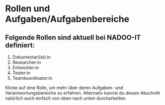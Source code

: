 # Rollen und Aufgaben/Aufgabenbereiche

<!--kurze Einleitung in das Thema, dann Auflistung der Rollen als Unterpunkte/Kapitel des Abschnitts-->

## Folgende Rollen sind aktuell bei NADOO-IT definiert:

1. Dokumentar(ist):in
2. Researcher:in
3. Entwickler:in
4. Tester:in <!--nicht sicher, ob bereits irgendwo definiert, sollte aber mit aufgenommen werden-->
5. Teamkoordinator:in

Klicke auf eine Rolle, um mehr über deren Aufgaben- und Verantwortungsbereiche zu erfahren.
Alternativ kannst du diesen Abschnitt natürlich auch einfach von oben nach unten durcharbeiten.
